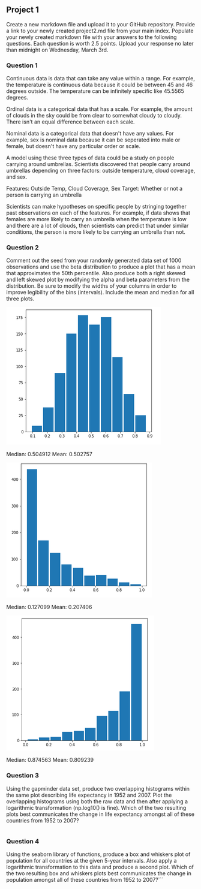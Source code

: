 ## Project 1

Create a new markdown file and upload it to your GitHub repository. Provide a link to your newly created project2.md file from your main index. Populate your newly created markdown file with your answers to the following questions. Each question is worth 2.5 points. Upload your response no later than midnight on Wednesday, March 3rd.

### Question 1
Continuous data is data that can take any value within a range. For example, the temperature is continuous data because it could be between 45 and 46 degrees outside. The temperature can be infinitely specific like 45.5565 degrees.

Ordinal data is a categorical data that has a scale. For example, the amount of clouds in the sky could be from clear to somewhat cloudy to cloudy. There isn't an equal difference between each scale.

Nominal data is a categorical data  that doesn't have any values. For example, sex is nominal data because it can be seperated into male or female, but doesn't have any particular order or scale.

A model using these three types of data could be a study on people carrying around umbrellas. Scientists discovered that people carry around umbrellas depending on three factors: outside temperature, cloud coverage, and sex.

Features: Outside Temp, Cloud Coverage, Sex
Target: Whether or not a person is carrying an umbrella

Scientists can make hypotheses on specific people by stringing together past observations on each of the features. For example, if data shows that females are more likely to carry an umbrella when the temperature is low and there are a lot of clouds, then scientists can predict that under similar conditions, the person is more likely to be carrying an umbrella than not.

### Question 2
Comment out the seed from your randomly generated data set of 1000 observations and use the beta distribution to produce a plot that has a mean that approximates the 50th percentile. Also produce both a right skewed and left skewed plot by modifying the alpha and beta parameters from the distribution. Be sure to modify the widths of your columns in order to improve legibility of the bins (intervals). Include the mean and median for all three plots.

![](Question2_Plot1.PNG)

Median: 0.504912
Mean: 0.502757

![](Question2_Plot2.PNG)

Median: 0.127099
Mean: 0.207406

![](Question2_Plot3.PNG)

Median: 0.874563
Mean: 0.809239


### Question 3
Using the gapminder data set, produce two overlapping histograms within the same plot describing life expectancy in 1952 and 2007. Plot the overlapping histograms using both the raw data and then after applying a logarithmic transformation (np.log10() is fine). Which of the two resulting plots best communicates the change in life expectancy amongst all of these countries from 1952 to 2007?
```

```
### Question 4
Using the seaborn library of functions, produce a box and whiskers plot of population for all countries at the given 5-year intervals. Also apply a logarithmic transformation to this data and produce a second plot. Which of the two resulting box and whiskers plots best communicates the change in population amongst all of these countries from 1952 to 2007?```

```
